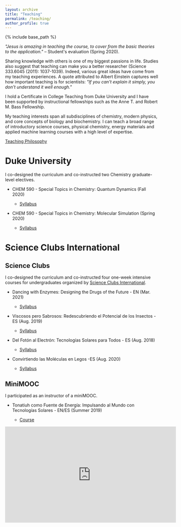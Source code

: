 ```yaml
---
layout: archive
title: "Teaching"
permalink: /teaching/
author_profile: true
---
```


{% include base_path %}


*"Jesus is amazing in teaching the course, to cover from the basic theories to the application."* – Student's evaluation (Spring 2020).


Sharing knowledge with others is one of my biggest passions in life. Studies also suggest that teaching can make you a better researcher (Science 333.6045 (2011): 1037-1039). Indeed, various great ideas have come from my teaching experiences. A quote attributed to Albert Einstein captures well how important teaching is for scientists: *"If you can't explain it simply, you don't understand it well enough."* 

I hold a Certificate in College Teaching from Duke University and I have been supported by instructional fellowships such as the Anne T. and Robert M. Bass Fellowship.

My teaching interests span all subdisciplines of chemistry, modern physics, and core concepts of biology and biochemistry. I can teach a broad range of introductory science courses, physical chemistry, energy materials and applied machine learning courses with a high level of expertise. 

<p><a href="/files/teachingPhilosophy.pdf">Teaching Philosophy</a></p>



Duke University
======

I co-designed the curriculum and co-instructed two Chemistry graduate-level electives. 

* CHEM 590 - Special Topics in Chemistry: Quantum Dynamics (Fall 2020)
  * <p><a href="/files/SyllabusQD_JV.pdf">Syllabus</a></p>

* CHEM 590 - Special Topics in Chemistry: Molecular Simulation (Spring 2020)
  * <p><a href="/files/SyllabusMS_JV.pdf">Syllabus</a></p>

Science Clubs International
======


Science Clubs
------

I co-designed the curriculum and co-instructed four one-week intensive courses for undergraduates organized by [Science Clubs International](https://www.scienceclubsint.org/).

* Dancing with Enzymes: Designing the Drugs of the Future - EN (Mar. 2021)
  * <p><a href="/files/SyllabusSCI.pdf">Syllabus</a></p>

* Viscosos pero Sabrosos: Redescubriendo el Potencial de los Insectos - ES (Aug. 2019)
  * <p><a href="/files/SyllabusXAL.pdf">Syllabus</a></p>

* Del Fotón al Electrón: Tecnologías Solares para Todos - ES (Aug. 2018)
  * <p><a href="/files/SyllabusCHH.pdf">Syllabus</a></p>

* Convirtiendo las Moléculas en Legos -ES (Aug. 2020)
  * <p><a href="/files/SyllabusMTY.pdf">Syllabus</a></p>


MiniMOOC
------

I participated as an instructor of a miniMOOC. 

* Tonatiuh como Fuente de Energía: Impulsando al Mundo con Tecnologías Solares  - EN/ES (Summer 2019)
  * <p><a href="https://minimoocs.clubesdeciencia.mx/courses/course-v1:cdecmx+MM04+2017/about">Course</a></p>

<iframe width="560" height="315" src="https://www.youtube.com/embed/videoseries?list=PLWaYK2JmCe_2deszLIYr-9kTZc6pnIQ5S" title="YouTube video player" frameborder="0" allow="accelerometer; autoplay; clipboard-write; encrypted-media; gyroscope; picture-in-picture" allowfullscreen></iframe>




